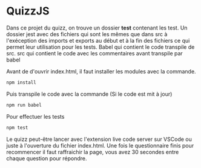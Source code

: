 # QuizzJS

Dans ce projet du quizz, on trouve un dossier __test__ contenant les test. Un dossier jest avec des fichiers qui sont les mêmes que dans src à l'exéception des imports et exports au début et à la fin des fichiers ce qui permet leur utilisation pour les tests. Babel qui contient le code transpile de src. src qui contient le code avec les commentaires avant transpile par babel

Avant de d'ouvrir index.html, il faut installer les modules avec la commande.

```bash
npm install
```

Puis transpile le code avec la commande (Si le code est mit à jour)

```bash
npm run babel
```

Pour effectuer les tests

```bash
npm test
```

Le quizz peut-être lancer avec l'extension live code server sur VSCode ou juste à l'ouverture du fichier index.html. Une fois le questionnaire finis pour recommencer il faut raffraichir la page, vous avez 30 secondes entre chaque question pour répondre.